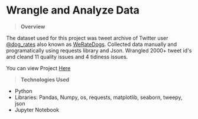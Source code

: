 # Wrangle and Analyze Data

> **Overview**

The dataset used for this project was tweet archive of Twitter user [@dog_rates](https://twitter.com/dog_rates) also known as [WeRateDogs](https://en.wikipedia.org/wiki/WeRateDogs). Collected data manually and programatically using requests library and Json. Wrangled 2000+ tweet id's and cleand 11 quality issues and 4 tidiness issues.

You can view Project [Here](https://github.com/pooja2512/DAND_term2_project_Wrangle_and_Analyse_Data/blob/master/wrangle_act.ipynb)

> **Technologies Used**

- Python
- Libraries: Pandas, Numpy, os, requests, matplotlib, seaborn, tweepy, json
- Jupyter Notebook

